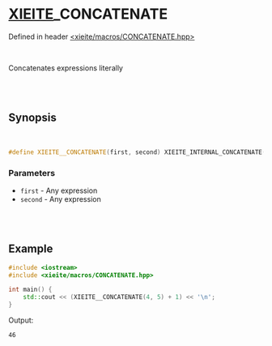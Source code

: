 # [XIEITE](../macros.md)\_CONCATENATE
Defined in header [<xieite/macros/CONCATENATE.hpp>](../../include/xieite/macros/CONCATENATE.hpp)

<br/>

Concatenates expressions literally

<br/><br/>

## Synopsis

<br/>

```cpp
#define XIEITE__CONCATENATE(first, second) XIEITE_INTERNAL_CONCATENATE(first, second)
```
### Parameters
- `first` - Any expression
- `second` - Any expression

<br/><br/>

## Example
```cpp
#include <iostream>
#include <xieite/macros/CONCATENATE.hpp>

int main() {
	std::cout << (XIEITE__CONCATENATE(4, 5) + 1) << '\n';
}
```
Output:
```
46
```
